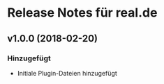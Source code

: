 # Release Notes für real.de 

## v1.0.0 (2018-02-20)
 
### Hinzugefügt
- Initiale Plugin-Dateien hinzugefügt